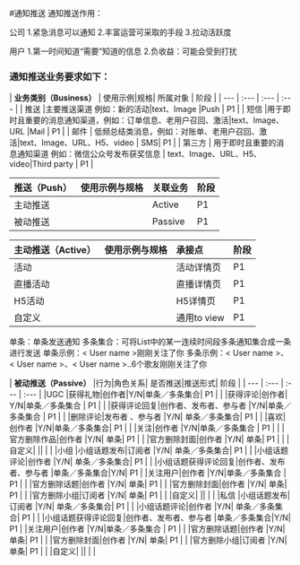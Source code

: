#通知推送
通知推送作用：

公司
1.紧急消息可以通知
2.丰富运营可采取的手段
3.拉动活跃度

用户
1.第一时间知道“需要”知道的信息
2.负收益：可能会受到打扰

### 通知推送业务要求如下：
| **业务类别（Business）** | 使用示例|规格| 所属对象 | 阶段 |
| --- | :--- | :--- | :--- |
| 推送 |主要推送渠道 例如：新的活动|text、Image  |Push | P1 |
| 短信 |用于即时且重要的消息通知渠道，例如：订单信息、老用户召回、激活|text、Image、URL  |Mail | P1 |
| 邮件 | 低频总结类消息，例如：对账单、老用户召回、激活|text、Image、URL、H5、video | SMS| P1 |
| 第三方 | 用于即时且重要的消息通知渠道 例如：微信公众号发布获奖信息 | text、Image、URL、H5、video|Third party | P1 |

| **推送（Push）** | 使用示例与规格| 关联业务 | 阶段 |
| --- | :--- | :--- | :--- |
| 主动推送|  | Active| P1 |
| 被动推送|  | Passive| P1 |

| **主动推送（Active）** | 使用示例与规格| 承接点 | 阶段 |
| --- | :--- | :--- | :--- |
| 活动|  | 活动详情页| P1 |
| 直播活动|  |直播详情页 | P1 |
| H5活动|  | H5详情页| P1 |
| 自定义|  |通用to view | P1 |



单条：单条发送通知
多条集合：可将List中的某一连续时间段多条通知集合成一条进行发送
单条示例：< User name >刚刚关注了你
多条示例：< User name >、< User name >、< User name >..6个歌友刚刚关注了你


| **被动推送（Passive）** |行为|角色关系| 是否推送|推送形式| 阶段 |
| --- | :--- | :--- | :--- |
|UGC |获得礼物|创作者|Y/N|单条／多条集合|  P1 |
|    |获得评论|创作者| Y/N|单条／多条集合 | P1 |
|    |获得评论回复|创作者、发布者、参与者  |Y/N|单条／多条集合 | P1 |
|    |删除评论|发布者 、参与者 |Y/N| 单条／多条集合| P1 |
|    |喜欢|创作者  |Y/N|单条／多条集合|  P1 |
|    |关注|创作者  |Y/N|单条／多条集合 | P1 |
|    |官方删除作品|创作者  |Y/N| 单条| P1 |
|    |官方删除封面|创作者  |Y/N| 单条| P1 |
|    |自定义|  || |  |
|小组 |小组话题发布|订阅者  |Y/N| 单条／多条集合| P1 |
|    |小组话题评论|创作者  |Y/N| 单条／多条集合| P1 |
|    |小组话题获得评论回复|创作者、发布者、参与者  |单条／多条集合|Y/N| P1 
|    |关注用户|创作者  |Y/N|单条／多条集合 | P1 |
|    |官方删除话题|创作者  |Y/N| 单条| P1 |
|    |官方删除封面|创作者  |Y/N| 单条| P1 |
|    |官方删除小组|订阅者  |Y/N| 单条| P1 |
|    |自定义|  || |  |
|私信 |小组话题发布|订阅者  |Y/N| 单条／多条集合| P1 |
|    |小组话题评论|创作者  |Y/N| 单条／多条集合| P1 |
|    |小组话题获得评论回复|创作者、发布者、参与者  |单条／多条集合|Y/N| P1 
|    |关注用户|创作者  |Y/N|单条／多条集合 | P1 |
|    |官方删除话题|创作者  |Y/N| 单条| P1 |
|    |官方删除封面|创作者  |Y/N| 单条| P1 |
|    |官方删除小组|订阅者  |Y/N| 单条| P1 |
|    |自定义|  || |  |

































